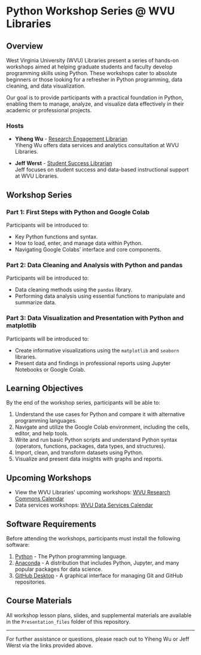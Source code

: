 # Python Workshop Series @ WVU Libraries

## Overview

West Virginia University (WVU) Libraries present a series of hands-on workshops aimed at helping graduate students and faculty develop programming skills using Python. These workshops cater to absolute beginners or those looking for a refresher in Python programming, data cleaning, and data visualization.

Our goal is to provide participants with a practical foundation in Python, enabling them to manage, analyze, and visualize data effectively in their academic or professional projects.

### Hosts
- **Yiheng Wu** - [Research Engagement Librarian](https://directory.lib.wvu.edu/employee/331/)  
  Yiheng Wu offers data services and analytics consultation at WVU Libraries.
  
- **Jeff Werst** - [Student Success Librarian](https://directory.lib.wvu.edu/employee/259/)  
  Jeff focuses on student success and data-based instructional support at WVU Libraries.

## Workshop Series

### Part 1: First Steps with Python and Google Colab
Participants will be introduced to:
- Key Python functions and syntax.
- How to load, enter, and manage data within Python.
- Navigating Google Colabs’ interface and core components.

### Part 2: Data Cleaning and Analysis with Python and pandas
Participants will be introduced to:
- Data cleaning methods using the `pandas` library.
- Performing data analysis using essential functions to manipulate and summarize data.

### Part 3: Data Visualization and Presentation with Python and matplotlib
Participants will be introduced to:
- Create informative visualizations using the `matplotlib` and `seaborn` libraries.
- Present data and findings in professional reports using Jupyter Notebooks or Google Colab.

## Learning Objectives
By the end of the workshop series, participants will be able to:
1. Understand the use cases for Python and compare it with alternative programming languages.
2. Navigate and utilize the Google Colab environment, including the cells, editor, and help tools.
3. Write and run basic Python scripts and understand Python syntax (operators, functions, packages, data types, and structures).
4. Import, clean, and transform datasets using Python.
5. Visualize and present data insights with graphs and reports.

## Upcoming Workshops
- View the WVU Libraries' upcoming workshops: [WVU Research Commons Calendar](https://wvu.libcal.com/calendar/researchcommons)
- Data services workshops: [WVU Data Services Calendar](https://wvu.libcal.com/calendar/researchcommons?cid=9552&t=g&d=0000-00-00&cal=9552&ct=59746&inc=0)

## Software Requirements
Before attending the workshops, participants must install the following software:
1. [Python](https://www.python.org/downloads/) - The Python programming language.
2. [Anaconda](https://www.anaconda.com/products/individual) - A distribution that includes Python, Jupyter, and many popular packages for data science.
3. [GitHub Desktop](https://desktop.github.com/) - A graphical interface for managing Git and GitHub repositories.

## Course Materials
All workshop lesson plans, slides, and supplemental materials are available in the `Presentation_files` folder of this repository.

---

For further assistance or questions, please reach out to Yiheng Wu or Jeff Werst via the links provided above.
